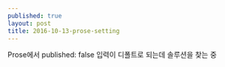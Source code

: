 ```yaml
---
published: true
layout: post
title: 2016-10-13-prose-setting
---
```

Prose에서 published: false 입력이 디폴트로 되는데 솔루션을 찾는 중

